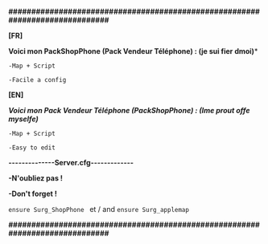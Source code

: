 **#############################################################################**

**[FR]**

**Voici mon PackShopPhone (Pack Vendeur Téléphone) : (je sui fier dmoi)***

```-Map + Script```

```-Facile a config```

**[EN]**

***Voici mon Pack Vendeur Téléphone (PackShopPhone) : (Ime prout offe myselfe)***

```-Map + Script```

```-Easy to edit```

**--------------Server.cfg-------------**

**-N'oubliez pas !**

**-Don't forget !**

```ensure Surg_ShopPhone ``` et / and ```ensure Surg_applemap ```


**#############################################################################**
